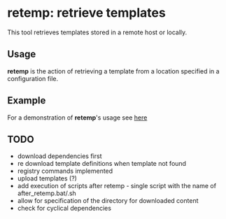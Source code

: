# retemp: retrieve templates

This tool retrieves templates stored in a remote host or locally.

## Usage

**retemp** is the action of retrieving a template from a location specified in a configuration file.



## Example

For a demonstration of **retemp**'s usage see [here](doc/example.md)

## TODO

+ download dependencies first
+ re download template definitions when template not found
+ registry commands implemented
+ upload templates (?)
+ add execution of scripts after retemp - single script with the name of after_retemp.bat/.sh
+ allow for specification of the directory for downloaded content
+ check for cyclical dependencies